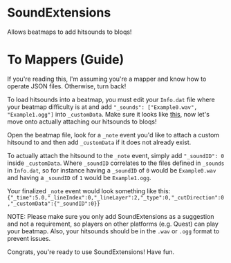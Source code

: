 # SoundExtensions
Allows beatmaps to add hitsounds to bloqs!

# To Mappers (Guide)
If you're reading this, I'm assuming you're a mapper and know how to operate JSON files. Otherwise, turn back!

To load hitsounds into a beatmap, you must edit your `Info.dat` file where your beatmap difficulty is at and add `"_sounds": ["Example0.wav", "Example1.ogg"]` into `_customData`. Make sure it looks like [this](https://i.imgur.com/TUsVCiL.png), now let's move onto actually attaching our hitsounds to bloqs!

Open the beatmap file, look for a `_note` event you'd like to attach a custom hitsound to and then add `_customData` if it does not already exist.

To actually attach the hitsound to the `_note` event, simply add `"_soundID": 0` inside `_customData`. Where `_soundID` correlates to the files defined in `_sounds` in `Info.dat`, so for instance having a `_soundID` of `0` would be `Example0.wav` and having a `_soundID` of `1` would be `Example1.ogg`.

Your finalized `_note` event would look something like this: `{"_time":5.0,"_lineIndex":0,"_lineLayer":2,"_type":0,"_cutDirection":0,"_customData":{"_soundID":0}}`

NOTE: Please make sure you only add SoundExtensions as a suggestion and not a requirement, so players on other platforms (e.g. Quest) can play your beatmap. Also, your hitsounds should be in the `.wav` or `.ogg` format to prevent issues.

Congrats, you're ready to use SoundExtensions! Have fun.
